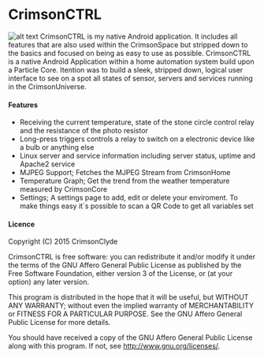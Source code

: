 # CrimsonCTRL

![alt text](https://universe.crimson.space/wp-content/uploads/2015/02/CrimsonCTRL1-150x150.png "CrimsonCTRL Icon")
CrimsonCTRL is my native Android application. It includes all features that are also used within the CrimsonSpace but stripped down to the basics and focused on being as easy to use as possible.
CrimsonCTRL is a native Android Application within a home automation system build upon a Particle Core. Itention was to build a sleek, stripped down, logical user interface to see on a spot all states of sensor, servers and services running in the CrimsonUniverse.

 
#### Features
- Receiving the current temperature, state of the stone circle control relay and the resistance of the photo resistor
- Long-press triggers controls a relay to switch on a electronic device like a bulb or anything else
- Linux server and service information including server status, uptime and Apache2 service
- MJPEG Support; Fetches the MJPEG Stream from CrimsonHome
- Temperature Graph; Get the trend from the weather temperature measured by CrimsonCore
- Settings; A settings page to add, edit or delete your enviroment. To make things easy it´s possible to scan a QR Code to get all variables set

#### Licence
Copyright (C) 2015  CrimsonClyde

CrimsonCTRL is free software: you can redistribute it and/or modify it under the terms of the GNU Affero General Public License as published by the Free Software Foundation, either version 3 of the License, or (at your option) any later version.

This program is distributed in the hope that it will be useful, but WITHOUT ANY WARRANTY; without even the implied warranty of MERCHANTABILITY or FITNESS FOR A PARTICULAR PURPOSE.  See the GNU Affero General Public License for more details.

You should have received a copy of the GNU Affero General Public License along with this program.  If not, see <http://www.gnu.org/licenses/>.
